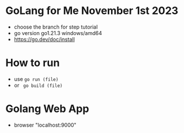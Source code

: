 # GoLang for Me November 1st 2023

- choose the branch for step tutorial
- go version go1.21.3 windows/amd64
- https://go.dev/doc/install



# How to run
- use ```go run (file)```
- or ``` go build (file)```

# Golang Web App
- browser "localhost:9000"